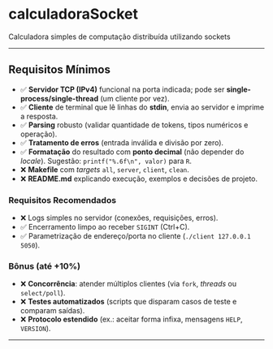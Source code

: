 # calculadoraSocket
Calculadora simples de computação distribuída utilizando sockets

---

## Requisitos Mínimos
- ✅ **Servidor TCP (IPv4)** funcional na porta indicada; pode ser **single-process/single-thread** (um cliente por vez).
- ✅ **Cliente** de terminal que lê linhas do **stdin**, envia ao servidor e imprime a resposta.
- ✅ **Parsing** robusto (validar quantidade de tokens, tipos numéricos e operação).
- ✅ **Tratamento de erros** (entrada inválida e divisão por zero).
- ✅ **Formatação** do resultado com **ponto decimal** (não depender do *locale*). Sugestão: `printf("%.6f\n", valor)` para `R`.
- ❌ **Makefile** com *targets* `all`, `server`, `client`, `clean`.
- ❌ **README.md** explicando execução, exemplos e decisões de projeto.

### Requisitos Recomendados
- ❌ Logs simples no servidor (conexões, requisições, erros). 
- ✅ Encerramento limpo ao receber `SIGINT` (Ctrl+C). 
- ✅ Parametrização de endereço/porta no cliente (`./client 127.0.0.1 5050`). 

### Bônus (até +10%)
- ❌ **Concorrência**: atender múltiplos clientes (via `fork`, *threads* ou `select/poll`). 
- ❌ **Testes automatizados** (scripts que disparam casos de teste e comparam saídas). 
- ❌ **Protocolo estendido** (ex.: aceitar forma infixa, mensagens `HELP`, `VERSION`). 

---
